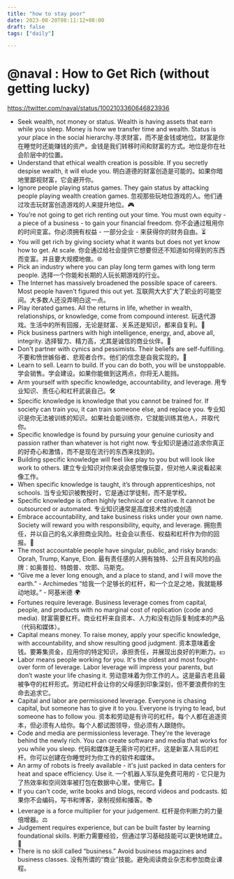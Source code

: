 ```yaml
---
title: "how to stay poor"
date: 2023-08-20T08:11:12+08:00
draft: false
tags: ["daily"]

---
```

# @naval : How to Get Rich (without getting lucky)
https://twitter.com/naval/status/1002103360646823936

* Seek wealth, not money or status. Wealth is having assets that earn while you sleep. Money is how we transfer time and wealth. Status is your place in the social hierarchy.寻求财富，而不是金钱或地位。财富是你在睡觉时还能赚钱的资产。金钱是我们转移时间和财富的方式。地位是你在社会阶层中的位置。
* Understand that ethical wealth creation is possible. If you secretly despise wealth, it will elude you. 明白道德的财富创造是可能的。如果你暗地里鄙视财富，它会避开你。
* Ignore people playing status games. They gain status by attacking people playing wealth creation games. 忽视那些玩地位游戏的人。他们通过攻击玩财富创造游戏的人来提升地位。🎮
* You’re not going to get rich renting out your time. You must own equity - a piece of a business - to gain your financial freedom. 你不会通过租用你的时间变富。你必须拥有权益 - 一部分企业 - 来获得你的财务自由。⏳
* You will get rich by giving society what it wants but does not yet know how to get. At scale. 你会通过给社会提供它想要但还不知道如何得到的东西而变富。并且要大规模地做。🌐
* Pick an industry where you can play long term games with long term people. 选择一个你能和长期的人玩长期游戏的行业。
* The Internet has massively broadened the possible space of careers. Most people haven't figured this out yet. 互联网大大扩大了职业的可能空间。大多数人还没弄明白这一点。
* Play iterated games. All the returns in life, whether in wealth, relationships, or knowledge, come from compound interest. 玩迭代游戏。生活中的所有回报，无论是财富、关系还是知识，都来自复利。🔄
* Pick business partners with high intelligence, energy, and, above all, integrity. 选择智力、精力高，尤其是诚信的商业伙伴。🤝
* Don't partner with cynics and pessimists. Their beliefs are self-fulfilling. 不要和愤世嫉俗者、悲观者合作。他们的信念是自我实现的。🚫
* Learn to sell. Learn to build. If you can do both, you will be unstoppable. 学会销售。学会建设。如果你能做到这两点，你将无人能挡。
* Arm yourself with specific knowledge, accountability, and leverage. 用专业知识、责任心和杠杆武装自己。🛠️
* Specific knowledge is knowledge that you cannot be trained for. If society can train you, it can train someone else, and replace you. 专业知识是你无法被训练的知识。如果社会能训练你，它就能训练其他人，并取代你。
* Specific knowledge is found by pursuing your genuine curiosity and passion rather than whatever is hot right now. 专业知识是通过追求你真正的好奇心和激情，而不是现在流行的东西来找到的。
* Building specific knowledge will feel like play to you but will look like work to others. 建立专业知识对你来说会感觉像玩耍，但对他人来说看起来像工作。
* When specific knowledge is taught, it’s through apprenticeships, not schools. 当专业知识被教授时，它是通过学徒制，而不是学校。
* Specific knowledge is often highly technical or creative. It cannot be outsourced or automated. 专业知识通常是高度技术性的或创造
* Embrace accountability, and take business risks under your own name. Society will reward you with responsibility, equity, and leverage. 拥抱责任，并以自己的名义承担商业风险。社会会以责任、权益和杠杆作为你的回报。👥
* The most accountable people have singular, public, and risky brands: Oprah, Trump, Kanye, Elon. 最有责任感的人拥有独特、公开且有风险的品牌：如奥普拉、特朗普、坎耶、马斯克。
* “Give me a lever long enough, and a place to stand, and I will move the earth.” - Archimedes “给我一个足够长的杠杆，和一个立足之地，我就能移动地球。” - 阿基米德 🌍
* Fortunes require leverage. Business leverage comes from capital, people, and products with no marginal cost of replication (code and media). 财富需要杠杆。商业杠杆来自资本、人力和没有边际复制成本的产品（代码和媒体）。
* Capital means money. To raise money, apply your specific knowledge, with accountability, and show resulting good judgment. 资本意味着金钱。要筹集资金，应用你的特定知识，承担责任，并展现出良好的判断力。💵
* Labor means people working for you. It's the oldest and most fought-over form of leverage. Labor leverage will impress your parents, but don’t waste your life chasing it. 劳动意味着为你工作的人。这是最古老且最被争夺的杠杆形式。劳动杠杆会让你的父母感到印象深刻，但不要浪费你的生命去追求它。‍‍‍
* Capital and labor are permissioned leverage. Everyone is chasing capital, but someone has to give it to you. Everyone is trying to lead, but someone has to follow you. 资本和劳动是有许可的杠杆。每个人都在追逐资本，但必须有人给你。每个人都试图领导，但必须有人跟随你。
* Code and media are permissionless leverage. They're the leverage behind the newly rich. You can create software and media that works for you while you sleep. 代码和媒体是无需许可的杠杆。这是新富人背后的杠杆。你可以创建在你睡觉时为你工作的软件和媒体。
* An army of robots is freely available - it's just packed in data centers for heat and space efficiency. Use it. 一个机器人军队是免费可用的 - 它只是为了热效率和空间效率被打包在数据中心里。使用它。🤖
* If you can't code, write books and blogs, record videos and podcasts. 如果你不会编码，写书和博客，录制视频和播客。📚
* Leverage is a force multiplier for your judgement. 杠杆是你判断力的力量倍增器。⚖️
* Judgement requires experience, but can be built faster by learning foundational skills. 判断力需要经验，但通过学习基础技能可以更快地建立。🧠
* There is no skill called “business.” Avoid business magazines and business classes. 没有所谓的“商业”技能。避免阅读商业杂志和参加商业课程。